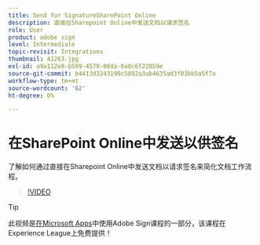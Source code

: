 ```yaml
---
title: Send for SignatureSharePoint Online
description: 直接在Sharepoint Online中发送文档以请求签名
role: User
product: adobe sign
level: Intermediate
topic-revisit: Integrations
thumbnail: 41263.jpg
exl-id: a9a112e8-b599-4578-86da-8a8c6f22059e
source-git-commit: b4413d3243190c5892a3ab4635ad3f03bb5a5f7a
workflow-type: tm+mt
source-wordcount: '62'
ht-degree: 0%

---
```


# 在SharePoint Online中发送以供签名

了解如何通过直接在Sharepoint Online中发送文档以请求签名来简化文档工作流程。

>[!VIDEO](https://video.tv.adobe.com/v/41263?hidetitle=true)

>[!TIP]
>
>此视频是[在Microsoft Apps](https://experienceleague.adobe.com/?recommended=Sign-U-1-2020.2)中使用Adobe Sign课程的一部分，该课程在Experience League上免费提供！
